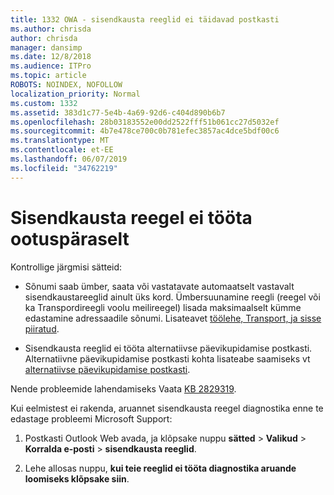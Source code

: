 ```yaml
---
title: 1332 OWA - sisendkausta reeglid ei täidavad postkasti
ms.author: chrisda
author: chrisda
manager: dansimp
ms.date: 12/8/2018
ms.audience: ITPro
ms.topic: article
ROBOTS: NOINDEX, NOFOLLOW
localization_priority: Normal
ms.custom: 1332
ms.assetid: 383d1c77-5e4b-4a69-92d6-c404d890b6b7
ms.openlocfilehash: 28b03183552e00dd2522fff51b061cc27d5032ef
ms.sourcegitcommit: 4b7e478ce700c0b781efec3857ac4dce5bdf00c6
ms.translationtype: MT
ms.contentlocale: et-EE
ms.lasthandoff: 06/07/2019
ms.locfileid: "34762219"
---
```

# <a name="an-inbox-rule-doesnt-work-as-expected"></a>Sisendkausta reegel ei tööta ootuspäraselt

Kontrollige järgmisi sätteid:

- Sõnumi saab ümber, saata või vastatavate automaatselt vastavalt sisendkaustareeglid ainult üks kord. Ümbersuunamine reegli (reegel või ka Transpordireegli voolu meilireegel) lisada maksimaalselt kümme edastamine adressaadile sõnumi. Lisateavet [töölehe, Transport, ja sisse piiratud](https://docs.microsoft.com/office365/servicedescriptions/exchange-online-service-description/exchange-online-limits).

- Sisendkausta reeglid ei tööta alternatiivse päevikupidamise postkasti. Alternatiivne päevikupidamise postkasti kohta lisateabe saamiseks vt [alternatiivse päevikupidamise postkasti](https://docs.microsoft.com/Exchange/security-and-compliance/journaling/journaling#alternate-journaling-mailbox).

Nende probleemide lahendamiseks Vaata [KB 2829319](https://support.microsoft.com/kb/2829319).

Kui eelmistest ei rakenda, aruannet sisendkausta reegel diagnostika enne te edastage probleemi Microsoft Support:

1. Postkasti Outlook Web avada, ja klõpsake nuppu **sätted** \> **Valikud** \> **Korralda e-posti** \> **sisendkausta reeglid**.

2. Lehe allosas nuppu, **kui teie reeglid ei tööta diagnostika aruande loomiseks klõpsake siin**.
